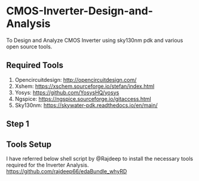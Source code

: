 # CMOS-Inverter-Design-and-Analysis
To Design and Analyze CMOS Inverter using sky130nm pdk and various open source tools. 
## Required Tools
1. Opencircuitdesign: http://opencircuitdesign.com/
2. Xshem: https://xschem.sourceforge.io/stefan/index.html
3. Yosys: https://github.com/YosysHQ/yosys
4. Ngspice: https://ngspice.sourceforge.io/gitaccess.html
5. Sky130nm: https://skywater-pdk.readthedocs.io/en/main/
## Step 1
## Tools Setup
I have referred below shell script by @Rajdeep to install the necessary tools required for the Inverter Analysis.
https://github.com/rajdeep66/edaBundle_whyRD

